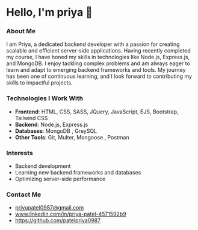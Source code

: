 # Hello, I'm priya 👋

### About Me
I am Priya, a dedicated backend developer with a passion for creating scalable and efficient server-side applications. Having recently completed my course, I have honed my skills in technologies like Node.js, Express.js, and MongoDB. I enjoy tackling complex problems and am always eager to learn and adapt to emerging backend frameworks and tools. My journey has been one of continuous learning, and I look forward to contributing my skills to impactful projects.

### Technologies I Work With
- **Frontend**: HTML, CSS, SASS, JQuery, JavaScript, EJS, Bootstrap, Tailwind CSS
- **Backend**: Node.js, Express.js
- **Databases**: MongoDB , GreySQL
- **Other Tools**: Git, Multer, Mongoose , Postman

### Interests
- Backend development
- Learning new backend frameworks and databases
- Optimizing server-side performance
  
### Contact Me
- priyupatel0987@gmail.com
- www.linkedin.com/in/priya-patel-4571592b9
- https://github.com/patelpriya0987
